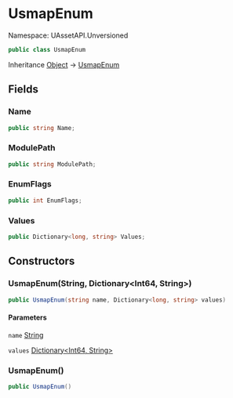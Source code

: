 # UsmapEnum

Namespace: UAssetAPI.Unversioned

```csharp
public class UsmapEnum
```

Inheritance [Object](https://docs.microsoft.com/en-us/dotnet/api/system.object) → [UsmapEnum](./uassetapi.unversioned.usmapenum.md)

## Fields

### **Name**

```csharp
public string Name;
```

### **ModulePath**

```csharp
public string ModulePath;
```

### **EnumFlags**

```csharp
public int EnumFlags;
```

### **Values**

```csharp
public Dictionary<long, string> Values;
```

## Constructors

### **UsmapEnum(String, Dictionary&lt;Int64, String&gt;)**

```csharp
public UsmapEnum(string name, Dictionary<long, string> values)
```

#### Parameters

`name` [String](https://docs.microsoft.com/en-us/dotnet/api/system.string)<br>

`values` [Dictionary&lt;Int64, String&gt;](https://docs.microsoft.com/en-us/dotnet/api/system.collections.generic.dictionary-2)<br>

### **UsmapEnum()**

```csharp
public UsmapEnum()
```

